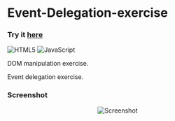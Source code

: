 # Event-Delegation-exercise

### Try it [here](https://guillaumeauger85.github.io/Event-Delegation-exercise/)

![HTML5](https://img.shields.io/badge/html5-%23E34F26.svg?style=for-the-badge&logo=html5&logoColor=white) ![JavaScript](https://img.shields.io/badge/javascript-%23323330.svg?style=for-the-badge&logo=javascript&logoColor=%23F7DF1E)

DOM manipulation exercise.

Event delegation exercise.

### Screenshot

<p align="center">
  <img src="https://user-images.githubusercontent.com/49698792/181615758-0566869a-498b-4a14-a66d-8c187bb16fb7.PNG" alt="Screenshot">
</p>

